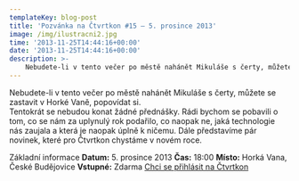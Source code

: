 ```yaml
---
templateKey: blog-post
title: 'Pozvánka na Čtvrtkon #15 – 5. prosince 2013'
image: /img/ilustracni2.jpg
time: '2013-11-25T14:44:16+00:00'
date: '2013-11-25T14:44:16+00:00'
description: >-
    Nebudete-li v tento večer po městě nahánět Mikuláše s čerty, můžete se zastavit v Horké Vaně, popovídat si.Tentokrát se nebudou konat žádné přednášky. Rádi bychom se pobavili o tom,...
---
```

Nebudete-li v tento večer po městě nahánět Mikuláše s čerty, můžete se zastavit v Horké Vaně, popovídat si.  
Tentokrát se nebudou konat žádné přednášky. Rádi bychom se pobavili o tom, co se nám za uplynulý rok podařilo, co naopak ne, jaká technologie nás zaujala a která je naopak úplně k ničemu. Dále představíme pár novinek, které pro Čtvrtkon chystáme v novém roce.

Základní informace **Datum:** 5. prosince 2013 **Čas:** 18:00 **Místo:** Horká Vana, České Budějovice **Vstupné:** Zdarma [Chci se přihlásit na Čtvrtkon](http://srazy.info/ctvrtkon/4108)